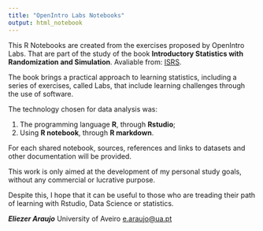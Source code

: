 ```yaml
---
title: "OpenIntro Labs Notebooks"
output: html_notebook
---
```


This R Notebooks are created from the exercises proposed by OpenIntro Labs. That are part of the study of the book **Introductory Statistics with Randomization and Simulation**. Avaliable from: [ISRS](https://www.openintro.org/book/isrs/).

The book brings a practical approach to learning statistics, including a series of exercises, called Labs, that include learning challenges through the use of software.

The technology chosen for data analysis was:
1. The programming language **R**, through **Rstudio**;
2. Using **R notebook**, through **R markdown**.

For each shared notebook, sources, references and links to datasets and other documentation will be provided.

This work is only aimed at the development of my personal study goals, without any commercial or lucrative purpose. 

Despite this, I hope that it can be useful to those who are treading their path of learning with Rstudio, Data Science or statistics.

_**Eliezer Araujo**_
University of Aveiro
e.araujo@ua.pt
